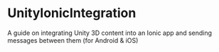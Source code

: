 # UnityIonicIntegration
A guide on integrating Unity 3D content into an Ionic app and sending messages between them (for Android &amp; iOS)
